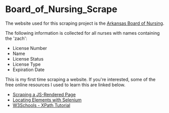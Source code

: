 # Board_of_Nursing_Scrape

The website used for this scraping project is the [Arkansas Board of Nursing](https://www.ark.org/arsbn/statuswatch/index.php/nurse/search).

The following information is collected for all nurses with names containing the 'zach':
* License Number
* Name
* License Status
* License Type
* Expiration Date

This is my first time scraping a website. If you're interested, some of the free online resources I used to learn this are linked below.
* [Scraping a JS-Rendered Page](http://stanford.edu/~mgorkove/cgi-bin/rpython_tutorials/Scraping_a_Webpage_Rendered_by_Javascript_Using_Python.php)
* [Locating Elements with Selenium](https://selenium-python.readthedocs.io/locating-elements.html)
* [W3Schools - XPath Tutorial](https://www.w3schools.com/xml/xpath_intro.asp)
